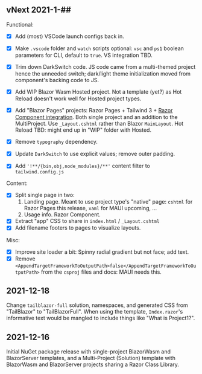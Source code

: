 ## vNext 2021-1-##

Functional:
- [x] Add (most) VSCode launch configs back in.
- [x] Make `.vscode` folder and `watch` scripts optional:  `vsc` and `ps1` boolean parameters for CLI, default to `true`.  VS integration TBD.
- [x] Trim down DarkSwitch code.  JS code came from a multi-themed project hence the unneeded switch; dark/light theme initialization moved from component's backing code to JS.
- [x] Add WIP Blazor Wasm Hosted project.  Not a template (yet?) as Hot Reload doesn't work well for Hosted project types.
- [x] Add "Blazor Pages" projects: Razor Pages + Tailwind 3 + [Razor Component integration](https://docs.microsoft.com/en-us/aspnet/core/blazor/components/prerendering-and-integration?view=aspnetcore-6.0&pivots=server).  Both single project and an addition to the MultiProject.  Use `_Layout.cshtml` rather than Blazor `MainLayout`.  Hot Reload TBD: might end up in "WIP" folder with Hosted.
- [x] Remove `typography` dependency.
- [x] Update `DarkSwitch` to use explicit values; remove outer padding.
- [x] Add `'!**/{bin,obj,node_modules}/**'` content filter to `tailwind.config.js` 


Content:
- [x] Split single page in two: 
  1. Landing page.  Meant to use project type's "native" page: `cshtml` for Razor Pages this release, `xaml` for MAUI upcoming, ...
  2. Usage info.  Razor Component.
- [x] Extract "app" CSS to share in `index.html` / `_Layout.cshtml`
- [x] Add filename footers to pages to visualize layouts.

Misc:
  - [x] Improve site loader a bit: Spinny radial gradient but not face; add text.
  - [x] Remove `<AppendTargetFrameworkToOutputPath>false</AppendTargetFrameworkToOutputPath>` from the `csproj` files and docs: MAUI needs this.

## 2021-12-18

Change `tailblazor-full` solution, namespaces, and generated CSS from "TailBlazor" to "TailBlazorFull". When using the template, `Index.razor`'s informative text would be mangled to include things like "What is Project1?".

## 2021-12-16

Initial NuGet package release with single-project BlazorWasm and BlazorServer templates, and a Multi-Project (Solution) template with BlazorWasm and BlazorServer projects sharing a Razor Class Library.
